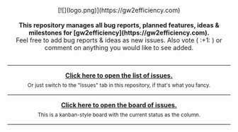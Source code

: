 <p align="center">
  [![](logo.png)](https://gw2efficiency.com)<br><br>
  <b>
    This repository manages all bug reports, planned features, ideas & milestones for [gw2efficiency](https://gw2efficiency.com).<br>
  </b>
  Feel free to add bug reports & ideas as new issues. Also vote ( :+1: ) or comment on anything you would like to see added.<br><br>

---

<p align="center">
  <b><a href="https://github.com/gw2efficiency/issues/issues">Click here to open the list of issues.</a></b><br>
  <sub>Or just switch to the "Issues" tab in this repository, if that's what you fancy.</sub>

---

<p align="center">
  <b><a href="https://huboard.com/gw2efficiency/issues">Click here to open the board of issues.</a></b><br>
  <sub>This is a kanban-style board with the current status as the column.</sub>

---
